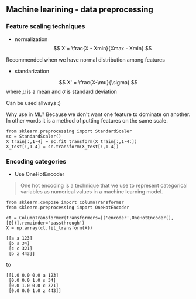 ## Machine learining - data preprocessing

### Feature scaling techniques

* normalization
$$  X'= \frac{X - Xmin}{Xmax - Xmin} $$

Recommended when we have normal distribution among features

* standarization

$$ X' = \frac{X-\mu}{\sigma} $$
where $\mu$ is a mean and $\sigma$ is standard deviation

Can be used allways :) 

Why use in ML? Because we don't want one feature to dominate on another. In other words it is a method of putting features on the same scale.

```
from sklearn.preprocessing import StandardScaler
sc = StandardScaler()
X_train[:,1-4] = sc.fit_transform(X_train[:,1-4:])
X_test[:,1-4] = sc.transform(X_test[:,1-4])
```

### Encoding categories

* Use OneHotEncoder

>One hot encoding is a technique that we use to represent categorical variables as numerical values in a machine learning model.



```
from sklearn.compose import ColumnTransformer
from sklearn.preprocessing import OneHotEncoder

ct = ColumnTransformer(transformers=[('encoder',OneHotEncoder(),[0])],remainder='passthrough')
X = np.array(ct.fit_transform(X))
```
```
[[a a 123]
 [b s 34]
 [c c 321]
 [b z 443]]
```
to
```
[[1.0 0.0 0.0 a 123]
 [0.0 0.0 1.0 s 34]
 [0.0 1.0 0.0 c 321]
 [0.0 0.0 1.0 z 443]]
```